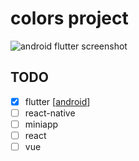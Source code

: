 # colors project

![android flutter screenshot](https://user-images.githubusercontent.com/5492542/50235155-3359c180-03f2-11e9-95de-0ed6ce86feb5.gif)

## TODO

- [x] flutter \[[android](https://github.com/iamcco/colors/files/2695904/colors.apk.zip)\]
- [ ] react-native
- [ ] miniapp
- [ ] react
- [ ] vue
